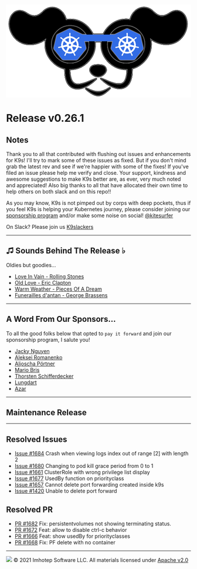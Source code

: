 <img src="https://raw.githubusercontent.com/derailed/k9s/master/assets/k9s.png" align="center" width="800" height="auto"/>

# Release v0.26.1

## Notes

Thank you to all that contributed with flushing out issues and enhancements for K9s! I'll try to mark some of these issues as fixed. But if you don't mind grab the latest rev and see if we're happier with some of the fixes! If you've filed an issue please help me verify and close. Your support, kindness and awesome suggestions to make K9s better are, as ever, very much noted and appreciated! Also big thanks to all that have allocated their own time to help others on both slack and on this repo!!

As you may know, K9s is not pimped out by corps with deep pockets, thus if you feel K9s is helping your Kubernetes journey, please consider joining our [sponsorship program](https://github.com/sponsors/derailed) and/or make some noise on social! [@kitesurfer](https://twitter.com/kitesurfer)

On Slack? Please join us [K9slackers](https://join.slack.com/t/k9sers/shared_invite/enQtOTA5MDEyNzI5MTU0LWQ1ZGI3MzliYzZhZWEyNzYxYzA3NjE0YTk1YmFmNzViZjIyNzhkZGI0MmJjYzhlNjdlMGJhYzE2ZGU1NjkyNTM)

---

## ♫ Sounds Behind The Release ♭

Oldies but goodies...

* [Love In Vain - Rolling Stones](https://www.youtube.com/watch?v=ryRDcE2sB2A)
* [Old Love - Eric Clapton](https://www.youtube.com/watch?v=qv63M6XXgGE)
* [Warm Weather - Pieces Of A Dream](https://www.youtube.com/watch?v=hYm6fR1Zjm4)
* [Funerailles d'antan - George Brassens](https://www.youtube.com/watch?v=-mOalHzOCCM)

---

## A Word From Our Sponsors...

To all the good folks below that opted to `pay it forward` and join our sponsorship program, I salute you!

* [Jacky Nguyen](https://github.com/nktpro)
* [Aleksei Romanenko](https://github.com/slimus)
* [Aljoscha Pörtner](https://github.com/AljoschaP)
* [Mario Bris](https://github.com/mariobris)
* [Thorsten Schifferdecker](https://github.com/curx)
* [Lungdart](https://github.com/lungdart)
* [Azar](https://github.com/azarudeena)

---

## Maintenance Release

---

## Resolved Issues

* [Issue #1684](https://github.com/kswapd/k10s/issues/1684) Crash when viewing logs index out of range [2] with length 2
* [Issue #1680](https://github.com/kswapd/k10s/issues/1680) Changing to pod kill grace period from 0 to 1
* [Issue #1661](https://github.com/kswapd/k10s/issues/1661) ClusterRole with wrong privilege list display
* [Issue #1677](https://github.com/kswapd/k10s/issues/1677) UsedBy function on priorityclass
* [Issue #1657](https://github.com/kswapd/k10s/issues/1657) Cannot delete port forwarding created inside k9s
* [Issue #1420](https://github.com/kswapd/k10s/issues/1420) Unable to delete port forward

## Resolved PR

* [PR #1682](https://github.com/kswapd/k10s/pull/1682) Fix: persistentvolumes not showing terminating status.
* [PR #1672](https://github.com/kswapd/k10s/pull/1672) Feat: allow to disable ctrl-c behavior
* [PR #1666](https://github.com/kswapd/k10s/pull/1666) Feat: show usedBy for priorityclasses
* [PR #1668](https://github.com/kswapd/k10s/pull/1668) Fix: PF delete with no container

---

<img src="https://raw.githubusercontent.com/derailed/k9s/master/assets/imhotep_logo.png" width="32" height="auto"/> © 2021 Imhotep Software LLC. All materials licensed under [Apache v2.0](http://www.apache.org/licenses/LICENSE-2.0)
